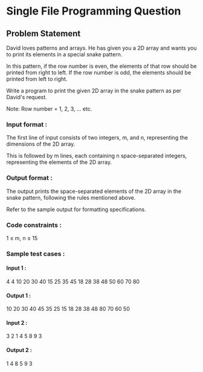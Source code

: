 # Single File Programming Question

## Problem Statement

David loves patterns and arrays. He has given you a 2D array and wants you to print its elements in a special snake pattern.

In this pattern, if the row number is even, the elements of that row should be printed from right to left. If the row number is odd, the elements should be printed from left to right.

Write a program to print the given 2D array in the snake pattern as per David's request.

Note: Row number = 1, 2, 3, ... etc.

### Input format :

The first line of input consists of two integers, m, and n, representing the dimensions of the 2D array.

This is followed by m lines, each containing n space-separated integers, representing the elements of the 2D array.

### Output format :

The output prints the space-separated elements of the 2D array in the snake pattern, following the rules mentioned above.

Refer to the sample output for formatting specifications.

### Code constraints :

1 ≤ m, n ≤ 15

### Sample test cases :

#### Input 1 :

4 4
10 20 30 40
15 25 35 45
18 28 38 48
50 60 70 80

#### Output 1 :

10 20 30 40 45 35 25 15 18 28 38 48 80 70 60 50

#### Input 2 :

3 2
1 4
5 8
9 3

#### Output 2 :

1 4 8 5 9 3
